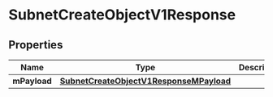 
# SubnetCreateObjectV1Response

## Properties
| Name | Type | Description | Notes |
| ------------ | ------------- | ------------- | ------------- |
| **mPayload** | [**SubnetCreateObjectV1ResponseMPayload**](SubnetCreateObjectV1ResponseMPayload.md) |  |  |



